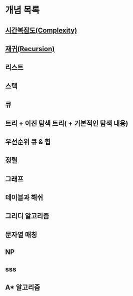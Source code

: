# 개념 목록

## [시간복잡도(Complexity)](./Complexity.md)
## [재귀(Recursion)](./Recursion.md)
## 리스트 
## 스택 
## 큐 
## 트리 + 이진 탐색 트리( + 기본적인 탐색 내용)
## 우선순위 큐 & 힙  
## 정렬 
## 그래프 
## 테이블과 해쉬 
## 그리디 알고리즘 
## 문자열 매칭 
## NP  
## sss 
## A* 알고리즘
